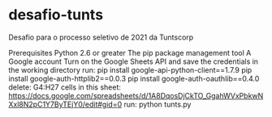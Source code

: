 # desafio-tunts
Desafio para o processo seletivo de 2021 da Tuntscorp

Prerequisites
    Python 2.6 or greater
    The pip package management tool
    A Google account
    Turn on the Google Sheets API and save the credentials in the working directory
run: 
    pip install google-api-python-client==1.7.9
    pip install google-auth-httplib2==0.0.3
    pip install google-auth-oauthlib==0.4.0
delete:
    G4:H27 cells in this sheet: https://docs.google.com/spreadsheets/d/1A8DqosDjCkTO_GgahWVxPbkwNXxl8N2pC1Y7ByTEjY0/edit#gid=0
run: 
    python tunts.py
